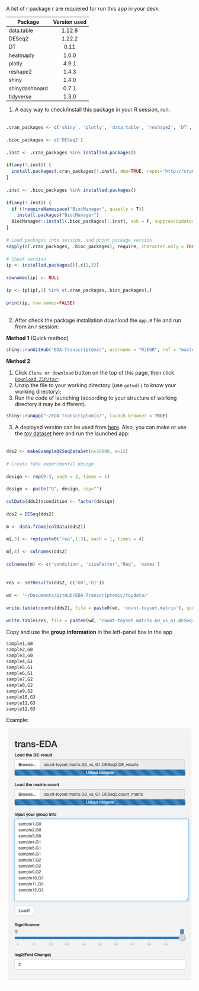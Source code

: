 A list of r package r are requiered for run this app in your desk:

| Package        | Version used |
| -------------- | :----------: |
| data.table     |    1.12.8    |
| DESeq2         |    1.22.2    |
| DT             |     0.11     |
| heatmaply      |    1.0.0     |
| plotly         |    4.9.1     |
| reshape2       |    1.4.3     |
| shiny          |    1.4.0     |
| shinydashboard |    0.7.1     |
| tidyverse      |    1.3.0     |

1. A easy way to check/install this package in your R session, run:

```r

.cran_packages <- c('shiny', 'plotly', 'data.table', 'reshape2', 'DT', 'tidyverse', 'heatmaply')

.bioc_packages <- c('DESeq2')

.inst <- .cran_packages %in% installed.packages()

if(any(!.inst)) {
  install.packages(.cran_packages[!.inst], dep=TRUE, repos='http://cran.us.r-project.org')
}

.inst <- .bioc_packages %in% installed.packages()

if(any(!.inst)) {
  if (!requireNamespace("BiocManager", quietly = T))
    install.packages("BiocManager")
  BiocManager::install(.bioc_packages[!.inst], ask = F, suppressUpdates = T)
}

# Load packages into session, and print package version
sapply(c(.cran_packages, .bioc_packages), require, character.only = TRUE)

# Check version
ip <- installed.packages()[,c(1,3)]

rownames(ip) <- NULL

ip <- ip[ip[,1] %in% c(.cran_packages,.bioc_packages),]

print(ip, row.names=FALSE)



```

2. After check the package installation download the `app.R` file and run from an r session:

**Method 1** (Quick method)

```r
shiny::runGitHub("EDA-Transcriptomic", username = "RJEGR", ref = "master", launch.browser = TRUE, subdir = 'stable/')
```

**Method 2**

1. Click `Clone or download` button on the top of this page, then click [`Download ZIP/tar`](https://github.com/RJEGR/EDA-Transcriptomic/archive/master.tar.gz);
2. Unzip the file to your working directory (use `getwd()` to know your working directory);
3. Run the code of launching (according to your structure of working directory it may be different).

```r
shiny::runApp("~/EDA-Transcriptomic/", launch.browser = TRUE)
```

3. A deployed version can be used from [here]( https://rjhgore-dc.shinyapps.io/stable/). Also, you can make or use the [_toy_ dataset](https://github.com/RJEGR/EDA-Transcriptomic/tree/master/toydata) here and run the launched app:

```r

dds2 <- makeExampleDESeqDataSet(n=10000, m=12)

# Create fake experimental design

design <- rep(0:3, each = 3, times = 1)

design <- paste("G", design, sep="") 

colData(dds2)$condition <- factor(design)

dds2 = DESeq(dds2)

m <- data.frame(colData(dds2))

m[,3] <- rep(paste0('rep',1:3), each = 1, times = 4)

m[,4] <- colnames(dds2)

colnames(m) <- c('condition', 'sizeFactor','Rep', 'names')


res <- setResults(dds2, c('G0','G1'))

wd <- '~/Documents/GitHub/EDA-Transcriptomic/toydata/'

write.table(counts(dds2), file = paste0(wd, 'count-toyset.matrix'), quote = F, sep = '\t')

write.table(res, file = paste0(wd, "count-toyset.matrix.G0_vs_G1.DESeq2.DE_results"), sep = '\t', quote = F)


```

Copy and use the **group information** in the left-panel box in the app

```
sample1,G0
sample2,G0
sample3,G0
sample4,G1
sample5,G1
sample6,G1
sample7,G2
sample8,G2
sample9,G2
sample10,G3
sample11,G3
sample12,G3
```



Example:

![](./Figures/load-data-figure.png)


